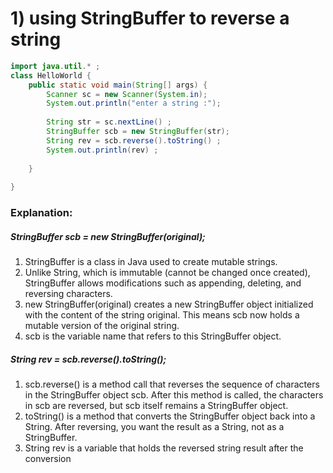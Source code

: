 # 1) using StringBuffer to reverse a string 
```java
import java.util.* ;
class HelloWorld {
    public static void main(String[] args) {
        Scanner sc = new Scanner(System.in);
        System.out.println("enter a string :");
        
        String str = sc.nextLine() ;
        StringBuffer scb = new StringBuffer(str);  
        String rev = scb.reverse().toString() ;
        System.out.println(rev) ;
      
    }
    
}
```
### Explanation:
##### StringBuffer scb = new StringBuffer(original);

1) StringBuffer is a class in Java used to create mutable strings. 
2) Unlike String, which is immutable (cannot be changed once created), StringBuffer allows modifications such as appending, deleting, and reversing characters.
3) new StringBuffer(original) creates a new StringBuffer object initialized with the content of the string original. This means scb now holds a mutable version of the original string.
4) scb is the variable name that refers to this StringBuffer object.

 ##### String rev = scb.reverse().toString();

1) scb.reverse() is a method call that reverses the sequence of characters in the StringBuffer object scb. After this method is called, the characters in scb are reversed, but scb itself remains a StringBuffer object.
2) toString() is a method that converts the StringBuffer object back into a String. After reversing, you want the result as a String, not as a StringBuffer.
3) String rev is a variable that holds the reversed string result after the conversion
